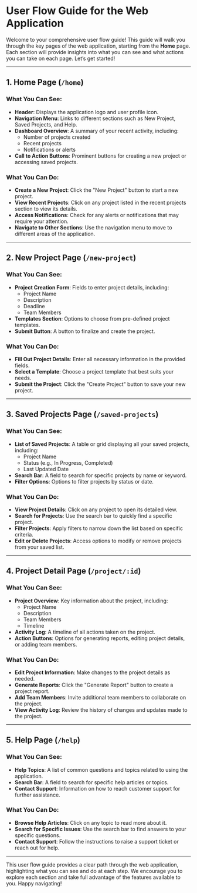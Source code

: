 # User Flow Guide for the Web Application

Welcome to your comprehensive user flow guide! This guide will walk you through the key pages of the web application, starting from the **Home** page. Each section will provide insights into what you can see and what actions you can take on each page. Let’s get started!

---

## 1. Home Page (`/home`)

### What You Can See:
- **Header**: Displays the application logo and user profile icon.
- **Navigation Menu**: Links to different sections such as New Project, Saved Projects, and Help.
- **Dashboard Overview**: A summary of your recent activity, including:
  - Number of projects created
  - Recent projects
  - Notifications or alerts
- **Call to Action Buttons**: Prominent buttons for creating a new project or accessing saved projects.

### What You Can Do:
- **Create a New Project**: Click the "New Project" button to start a new project.
- **View Recent Projects**: Click on any project listed in the recent projects section to view its details.
- **Access Notifications**: Check for any alerts or notifications that may require your attention.
- **Navigate to Other Sections**: Use the navigation menu to move to different areas of the application.

---

## 2. New Project Page (`/new-project`)

### What You Can See:
- **Project Creation Form**: Fields to enter project details, including:
  - Project Name
  - Description
  - Deadline
  - Team Members
- **Templates Section**: Options to choose from pre-defined project templates.
- **Submit Button**: A button to finalize and create the project.

### What You Can Do:
- **Fill Out Project Details**: Enter all necessary information in the provided fields.
- **Select a Template**: Choose a project template that best suits your needs.
- **Submit the Project**: Click the "Create Project" button to save your new project.

---

## 3. Saved Projects Page (`/saved-projects`)

### What You Can See:
- **List of Saved Projects**: A table or grid displaying all your saved projects, including:
  - Project Name
  - Status (e.g., In Progress, Completed)
  - Last Updated Date
- **Search Bar**: A field to search for specific projects by name or keyword.
- **Filter Options**: Options to filter projects by status or date.

### What You Can Do:
- **View Project Details**: Click on any project to open its detailed view.
- **Search for Projects**: Use the search bar to quickly find a specific project.
- **Filter Projects**: Apply filters to narrow down the list based on specific criteria.
- **Edit or Delete Projects**: Access options to modify or remove projects from your saved list.

---

## 4. Project Detail Page (`/project/:id`)

### What You Can See:
- **Project Overview**: Key information about the project, including:
  - Project Name
  - Description
  - Team Members
  - Timeline
- **Activity Log**: A timeline of all actions taken on the project.
- **Action Buttons**: Options for generating reports, editing project details, or adding team members.

### What You Can Do:
- **Edit Project Information**: Make changes to the project details as needed.
- **Generate Reports**: Click the "Generate Report" button to create a project report.
- **Add Team Members**: Invite additional team members to collaborate on the project.
- **View Activity Log**: Review the history of changes and updates made to the project.

---

## 5. Help Page (`/help`)

### What You Can See:
- **Help Topics**: A list of common questions and topics related to using the application.
- **Search Bar**: A field to search for specific help articles or topics.
- **Contact Support**: Information on how to reach customer support for further assistance.

### What You Can Do:
- **Browse Help Articles**: Click on any topic to read more about it.
- **Search for Specific Issues**: Use the search bar to find answers to your specific questions.
- **Contact Support**: Follow the instructions to raise a support ticket or reach out for help.

---

This user flow guide provides a clear path through the web application, highlighting what you can see and do at each step. We encourage you to explore each section and take full advantage of the features available to you. Happy navigating!